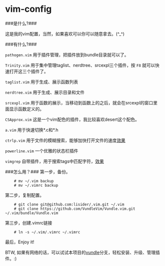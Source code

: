 vim-config
==========
###是什么?###

这是我的vim配置，当然，如果喜欢可以你可以随意拿去。(^_^)

###有什么?###

`pathogen.vim` 用于插件管理，把插件放到bundle目录就可以了。

`Trinity.vim` 用于集中管理taglist、nerdtree、srcexpl三个插件，按 `F8` 就可以快速打开这三个插件了。

`taglist.vim` 用于生成、展示函数列表

`nerdtree.vim` 用于生成、展示目录和文件

`srcexpl.vim` 用于函数的展示，当移动到函数上的之后，就会在srcexpl的窗口里面显示函数定义的。

`CSApprox.vim` 这是一个vim配色的插件，我比较喜欢desert这个配色。

`a.vim` 用于快速切换*.c和*.h

`ctrlp.vim` 用于文件的模糊搜索，能够加快打开文件的速度[效果](http://yikun.github.io/assets/post/2014-03-19-vim/vim_ctrlp.png)

`powerline.vim` 一个优雅的状态栏插件

`vimgrep` 自带插件，用于搜索tags中匹配字符，[效果](http://yikun.github.io/assets/post/2014-03-19-vim/vim_grep.png)

###怎么用？###
第一步，备份。

        # mv ~/.vim backup
        # mv ~/.vimrc backup

第二步，复制配置。

        # git clone git@github.com:lisider/.vim.git ~/.vim
        # git clone https://github.com/VundleVim/Vundle.vim.git ~/.vim/bundle/Vundle.vim
    
第三步，创建.vimrc链接

        # ln -s ~/.vim/.vimrc ~/.vimrc
        
最后，Enjoy it!


BTW, 如果有网络的话，可以试试本项目的[vundle](https://github.com/Yikun/.vim/tree/vundle)分支，轻松安装、升级、管理插件。:)
